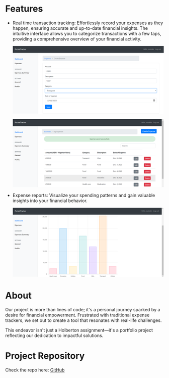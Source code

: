 # Features

- Real time transaction tracking:
Effortlessly record your expenses as they happen, ensuring accurate and up-to-date financial insights. The intuitive interface allows you to categorize transactions with a few taps, providing a comprehensive overview of your financial activity.

  ![Alt Text](assets/img/createExpense.png)

  ![Alt Text](assets/img/expensePage.png)

+ Expense reports: Visualize your spending patterns and gain valuable insights into your financial behavior.

  ![Alt Text](assets/img/expenseReport.png)

# About

Our project is more than lines of code; it's a personal journey sparked by a desire for financial empowerment. Frustrated with traditional expense trackers, we set out to create a tool that resonates with real-life challenges.

This endeavor isn't just a Holberton assignment—it's a portfolio project reflecting our dedication to impactful solutions.

# Project Repository

Check the repo here: [GitHub](https://github.com/babafemiolatona/pocket-tracker)

